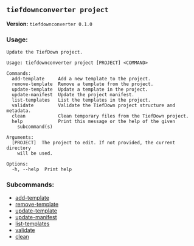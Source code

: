 ## `tiefdownconverter project`

**Version:** `tiefdownconverter 0.1.0`

### Usage:
```
Update the TiefDown project.

Usage: tiefdownconverter project [PROJECT] <COMMAND>

Commands:
  add-template     Add a new template to the project.
  remove-template  Remove a template from the project.
  update-template  Update a template in the project.
  update-manifest  Update the project manifest.
  list-templates   List the templates in the project.
  validate         Validate the TiefDown project structure and metadata.
  clean            Clean temporary files from the TiefDown project.
  help             Print this message or the help of the given
    subcommand(s)

Arguments:
  [PROJECT]  The project to edit. If not provided, the current directory
    will be used.

Options:
  -h, --help  Print help
```

### Subcommands:
- [add-template](#add-template)
- [remove-template](#remove-template)
- [update-template](#update-template)
- [update-manifest](#update-manifest)
- [list-templates](#list-templates)
- [validate](#validate)
- [clean](#clean)

